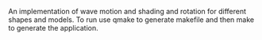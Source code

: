 An implementation of wave motion and shading and rotation for different shapes and models. To run use qmake to generate makefile and then make to generate the application.